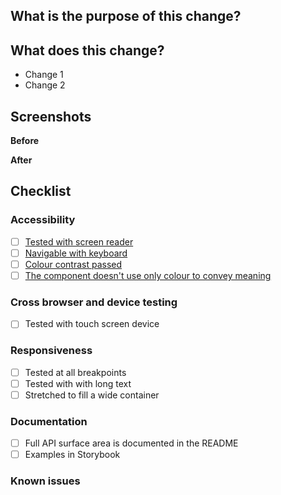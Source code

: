 ## What is the purpose of this change?

<!--
Give a brief summary of why you are proposing this change or new feature.
Please ensure you have read our Contributing Guidelines:
https://www.theguardian.design/2a1e5182b/p/77c9d9-contributing
-->

## What does this change?

<!--
Give an overview of the changes you have made.
-->

-   Change 1
-   Change 2

## Screenshots

<!--
If you are not making changes to the design, please delete this section.
-->

**Before**

**After**

## Checklist

### Accessibility

-   [ ] [Tested with screen reader](https://github.com/guardian/source/blob/main/docs/06-accessibility.stories.mdx#screen-readers)
-   [ ] [Navigable with keyboard](https://github.com/guardian/source/blob/main/docs/06-accessibility.stories.mdx#keyboard-navigation)
-   [ ] [Colour contrast passed](https://github.com/guardian/source/blob/main/docs/06-accessibility.stories.mdx#colour-contrast)
-   [ ] [The component doesn't use only colour to convey meaning](https://github.com/guardian/source/blob/main/docs/06-accessibility.stories.mdx#use-of-colour)

### Cross browser and device testing

-   [ ] Tested with touch screen device

### Responsiveness

<!--
If there are guidelines around how much content the
component can support, or how wide its container
may get, please specify them in the documentation section
-->

-   [ ] Tested at all breakpoints
-   [ ] Tested with with long text
-   [ ] Stretched to fill a wide container

### Documentation

-   [ ] Full API surface area is documented in the README
-   [ ] Examples in Storybook

<!--
If we need to make changes to the documentation website,
please specify them here
-->

### Known issues

<!--
If there are known issues, please specify them here
-->
